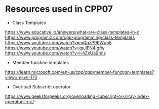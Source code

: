 # Resources used in CPP07

- Class Templates

https://www.educative.io/answers/what-are-class-templates-in-c
https://www.programiz.com/cpp-programming/class-templates
https://www.youtube.com/watch?v=mQqzP9EWu58
https://www.youtube.com/watch?v=qrJjFN4Igfw
https://www.youtube.com/watch?v=I-hZkUa9mIs

- Member function templates

https://learn.microsoft.com/en-us/cpp/cpp/member-function-templates?view=msvc-170

- Overload Subscribt operator

https://www.geeksforgeeks.org/overloading-subscript-or-array-index-operator-in-c/
